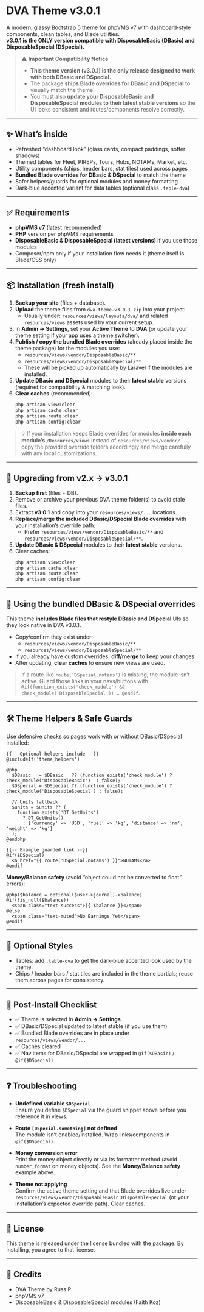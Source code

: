 # DVA Theme v3.0.1

A modern, glassy Bootstrap 5 theme for phpVMS v7 with dashboard‑style components, clean tables, and Blade utilities.  
**v3.0.1 is the ONLY version compatible with DisposableBasic (DBasic) and DisposableSpecial (DSpecial).**

> ⚠️ **Important Compatibility Notice**
>
> - **This theme version (v3.0.1) is the only release designed to work with both DBasic and DSpecial.**
> - The package **ships Blade overrides for DBasic and DSpecial** to visually match the theme.
> - You must also **update your DisposableBasic and DisposableSpecial modules to their latest stable versions** so the UI looks consistent and routes/components resolve correctly.

---

## ✨ What’s inside

- Refreshed “dashboard look” (glass cards, compact paddings, softer shadows)
- Themed tables for Fleet, PIREPs, Tours, Hubs, NOTAMs, Market, etc.
- Utility components (chips, header bars, stat tiles) used across pages
- **Bundled Blade overrides for DBasic & DSpecial** to match the theme
- Safer helpers/guards for optional modules and money formatting
- Dark‑blue accented variant for data tables (optional class `.table-dva`)

---

## ✅ Requirements

- **phpVMS v7** (latest recommended)
- **PHP** version per phpVMS requirements
- **DisposableBasic & DisposableSpecial (latest versions)** if you use those modules
- Composer/npm only if your installation flow needs it (theme itself is Blade/CSS only)

---

## 📦 Installation (fresh install)

1. **Backup your site** (files + database).
2. **Upload** the theme files from `dva-theme-v3.0.1.zip` into your project:
   - Usually under: `resources/views/layouts/dva/` and related `resources/views` assets used by your current setup.
3. In **Admin → Settings**, set your **Active Theme** to **DVA** (or update your theme setting if your app uses a theme switcher).
4. **Publish / copy the bundled Blade overrides** (already placed inside the theme package) for the modules you use:
   - `resources/views/vendor/DisposableBasic/**`
   - `resources/views/vendor/DisposableSpecial/**`
   - These will be picked up automatically by Laravel if the modules are installed.
5. **Update DBasic and DSpecial** modules to their **latest stable** versions (required for compatibility & matching look).
6. **Clear caches** (recommended):
   ```bash
   php artisan view:clear
   php artisan cache:clear
   php artisan route:clear
   php artisan config:clear
   ```

> 💡 If your installation keeps Blade overrides for modules **inside each module’s `/Resources/views`** instead of `resources/views/vendor/...`, copy the provided override folders accordingly and merge carefully with any local customizations.

---

## 🔁 Upgrading from v2.x → v3.0.1

1. **Backup first** (files + DB).
2. Remove or archive your previous DVA theme folder(s) to avoid stale files.
3. Extract **v3.0.1** and copy into your `resources/views/...` locations.
4. **Replace/merge the included DBasic/DSpecial Blade overrides** with your installation’s override path:
   - Prefer `resources/views/vendor/DisposableBasic/**` and `resources/views/vendor/DisposableSpecial/**`.
5. **Update DBasic & DSpecial** modules to their **latest stable** versions.
6. Clear caches:
   ```bash
   php artisan view:clear
   php artisan cache:clear
   php artisan route:clear
   php artisan config:clear
   ```

---

## 🧩 Using the bundled DBasic & DSpecial overrides

This theme **includes Blade files that restyle DBasic and DSpecial** UIs so they look native in DVA v3.0.1.

- Copy/confirm they exist under:
  - `resources/views/vendor/DisposableBasic/**`
  - `resources/views/vendor/DisposableSpecial/**`
- If you already have custom overrides, **diff/merge** to keep your changes.
- After updating, **clear caches** to ensure new views are used.

> If a route like `route('DSpecial.notams')` is missing, the module isn’t active. Guard those links in your navs/buttons with `@if(function_exists('check_module') && check_module('DisposableSpecial')) … @endif`.

---

## 🛠️ Theme Helpers & Safe Guards

Use defensive checks so pages work with or without DBasic/DSpecial installed:

```blade
{{-- Optional helpers include --}}
@includeIf('theme_helpers')

@php
  $DBasic   = $DBasic   ?? (function_exists('check_module') ? check_module('DisposableBasic')  : false);
  $DSpecial = $DSpecial ?? (function_exists('check_module') ? check_module('DisposableSpecial') : false);

  // Units fallback
  $units = $units ?? (
    function_exists('DT_GetUnits')
      ? DT_GetUnits()
      : ['currency' => 'USD', 'fuel' => 'kg', 'distance' => 'nm', 'weight' => 'kg']
  );
@endphp

{{-- Example guarded link --}}
@if($DSpecial)
  <a href="{{ route('DSpecial.notams') }}">NOTAMs</a>
@endif
```

**Money/Balance safety** (avoid “object could not be converted to float” errors):

```blade
@php($balance = optional($user->journal)->balance)
@if(!is_null($balance))
  <span class="text-success">{{ $balance }}</span>
@else
  <span class="text-muted">No Earnings Yet</span>
@endif
```

---

## 🎨 Optional Styles

- Tables: add `.table-dva` to get the dark‑blue accented look used by the theme.
- Chips / header bars / stat tiles are included in the theme partials; reuse them across pages for consistency.

---

## 🧪 Post‑Install Checklist

- ✅ Theme is selected in **Admin → Settings**  
- ✅ DBasic/DSpecial updated to latest stable (if you use them)  
- ✅ Bundled Blade overrides are in place under `resources/views/vendor/...`  
- ✅ Caches cleared  
- ✅ Nav items for DBasic/DSpecial are wrapped in `@if($DBasic)` / `@if($DSpecial)`

---

## ❓ Troubleshooting

- **Undefined variable `$DSpecial`**  
  Ensure you define `$DSpecial` via the guard snippet above before you reference it in views.

- **Route `[DSpecial.something]` not defined**  
  The module isn’t enabled/installed. Wrap links/components in `@if($DSpecial)`.

- **Money conversion error**  
  Print the money object directly or via its formatter method (avoid `number_format` on money objects). See the **Money/Balance safety** example above.

- **Theme not applying**  
  Confirm the active theme setting and that Blade overrides live under `resources/views/vendor/DisposableBasic|DisposableSpecial` (or your installation’s expected override path). Clear caches.

---

## 📄 License

This theme is released under the license bundled with the package. By installing, you agree to that license.

---

## 🙌 Credits

- DVA Theme by Russ P.
- phpVMS v7
- DisposableBasic & DisposableSpecial modules (Faith Koz)
